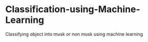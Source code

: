 # Classification-using-Machine-Learning
Classifying object into musk or non musk using machine learning
